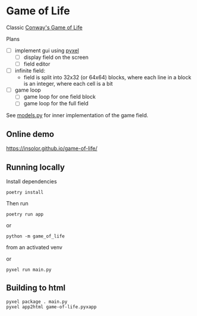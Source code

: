 # Game of Life

Classic [Conway's Game of Life](https://en.wikipedia.org/wiki/Conway%27s_Game_of_Life)

Plans

- [ ] implement gui using [pyxel](https://github.com/kitao/pyxel)
  - [ ] display field on the screen
  - [ ] field editor
- [ ] infinite field:
  - field is split into 32x32 (or 64x64) blocks, where each line in a block is an integer, where each cell is a bit
- [ ] game loop
  - [ ] game loop for one field block
  - [ ] game loop for the full field

See [models.py](game_of_life/models.py) for inner implementation of the game field.

## Online demo

https://insolor.github.io/game-of-life/

## Running locally
Install dependencies
```
poetry install
```
Then run
```
poetry run app
```
or
```
python -m game_of_life
```
from an activated venv

or
```
pyxel run main.py
```

## Building to html
```
pyxel package . main.py
pyxel app2html game-of-life.pyxapp
```
